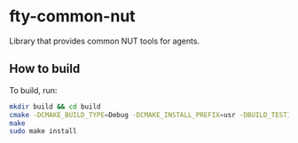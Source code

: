 # fty-common-nut

Library that provides common NUT tools for agents.

## How to build

To build, run:

```bash
mkdir build && cd build
cmake -DCMAKE_BUILD_TYPE=Debug -DCMAKE_INSTALL_PREFIX=usr -DBUILD_TESTING=On ..
make
sudo make install
```
